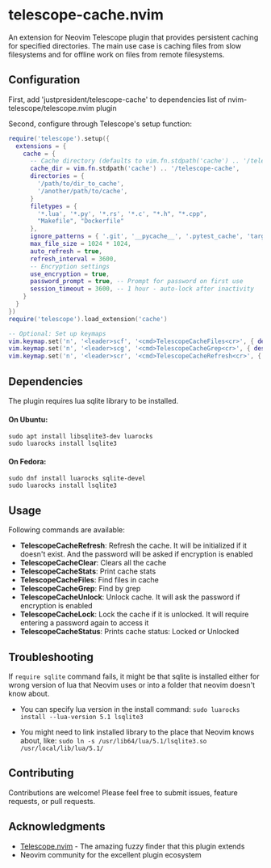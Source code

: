 # telescope-cache.nvim

An extension for Neovim Telescope plugin that provides persistent caching for specified directories. The main use case is caching files from slow filesystems and for offline work on files from remote filesystems.

## Configuration

First, add 'justpresident/telescope-cache' to dependencies list of nvim-telescope/telescope.nvim plugin

Second, configure through Telescope's setup function:

```lua
require('telescope').setup({
  extensions = {
    cache = {
      -- Cache directory (defaults to vim.fn.stdpath('cache') .. '/telescope-cache')
      cache_dir = vim.fn.stdpath('cache') .. '/telescope-cache',
      directories = {
        '/path/to/dir_to_cache',
        '/another/path/to/cache',
      }
      filetypes = {
        '*.lua', '*.py', '*.rs', '*.c', "*.h", "*.cpp",
        "Makefile", "Dockerfile"
      },
      ignore_patterns = { '.git', '__pycache__', '.pytest_cache', 'target', 'build', 'buck-out'},
      max_file_size = 1024 * 1024,
      auto_refresh = true,
      refresh_interval = 3600,
      -- Encryption settings
      use_encryption = true,
      password_prompt = true, -- Prompt for password on first use
      session_timeout = 3600, -- 1 hour - auto-lock after inactivity
    }
  }
})
require('telescope').load_extension('cache')

-- Optional: Set up keymaps
vim.keymap.set('n', '<leader>scf', '<cmd>TelescopeCacheFiles<cr>', { desc = '[S]earch [C]ached [F]iles' })
vim.keymap.set('n', '<leader>scg', '<cmd>TelescopeCacheGrep<cr>', { desc = '[S]earch [C]ached by [G]rep' })
vim.keymap.set('n', '<leader>scr', '<cmd>TelescopeCacheRefresh<cr>', { desc = '[S]earch [C]ache [R]efresh' })
```

## Dependencies

The plugin requires lua sqlite library to be installed. 

#### On Ubuntu:
```
sudo apt install libsqlite3-dev luarocks
sudo luarocks install lsqlite3
```
#### On Fedora:
```
sudo dnf install luarocks sqlite-devel
sudo luarocks install lsqlite3
```

## Usage

Following commands are available:

- **TelescopeCacheRefresh**: Refresh the cache. It will be initialized if it doesn't exist. And the password will be asked if encryption is enabled
- **TelescopeCacheClear**: Clears all the cache
- **TelescopeCacheStats**: Print cache stats
- **TelescopeCacheFiles**: Find files in cache
- **TelescopeCacheGrep**: Find by grep
- **TelescopeCacheUnlock**: Unlock cache. It will ask the password if encryption is enabled
- **TelescopeCacheLock**: Lock the cache if it is unlocked. It will require entering a password again to access it
- **TelescopeCacheStatus**: Prints cache status: Locked or Unlocked

## Troubleshooting

If `require sqlite` command fails, it might be that sqlite is installed either for wrong version of lua that Neovim uses or into a folder that neovim doesn't know about.

- You can specify lua version in the install command: `sudo luarocks install --lua-version 5.1 lsqlite3`

- You might need to link installed library to the place that Neovim knows about, like: `sudo ln -s /usr/lib64/lua/5.1/lsqlite3.so /usr/local/lib/lua/5.1/`

## Contributing

Contributions are welcome! Please feel free to submit issues, feature requests, or pull requests.


## Acknowledgments

- [Telescope.nvim](https://github.com/nvim-telescope/telescope.nvim) - The amazing fuzzy finder that this plugin extends
- Neovim community for the excellent plugin ecosystem

